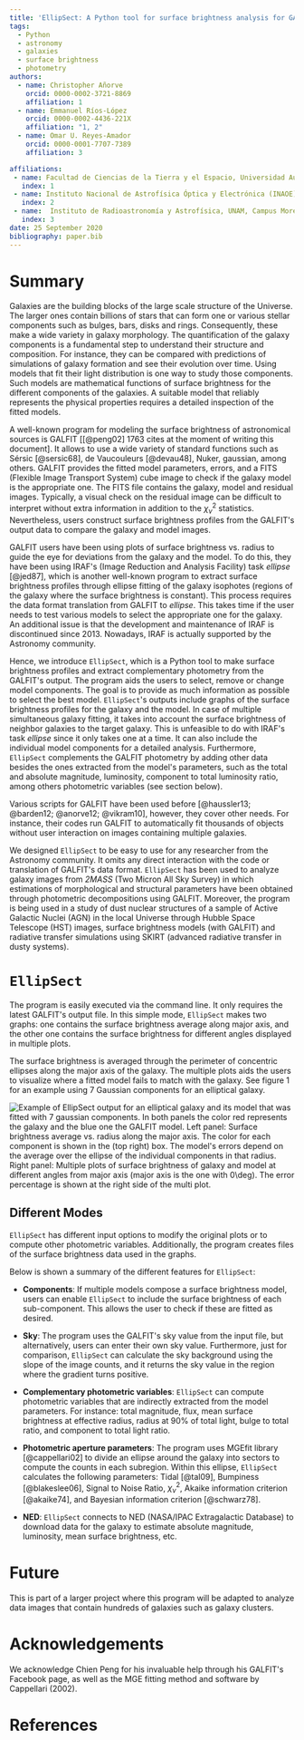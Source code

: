 ```yaml
---
title: 'EllipSect: A Python tool for surface brightness analysis for GALFIT'
tags:
  - Python
  - astronomy
  - galaxies
  - surface brightness
  - photometry
authors:
  - name: Christopher Añorve
    orcid: 0000-0002-3721-8869
    affiliation: 1
  - name: Emmanuel Ríos-López
    orcid: 0000-0002-4436-221X
    affiliation: "1, 2"
  - name: Omar U. Reyes-Amador
    orcid: 0000-0001-7707-7389
    affiliation: 3

affiliations:
 - name: Facultad de Ciencias de la Tierra y el Espacio, Universidad Autónoma de Sinaloa, Blvd. de la Americas y Av. Universitarios S/N, Ciudad Universitaria, C.P. 80010 Culiacán, Sinaloa, México
   index: 1
 - name: Instituto Nacional de Astrofísica Óptica y Electrónica (INAOE), Apartado Postal 51 y 216, 72000 Puebla, Mexico    
   index: 2
 - name:  Instituto de Radioastronomía y Astrofísica, UNAM, Campus Morelia, AP 3-72, CP 58089, México
   index: 3
date: 25 September 2020
bibliography: paper.bib
---
```


# Summary

Galaxies are the building blocks of the large scale structure of the Universe. 
The larger ones contain billions of stars that can form one or various stellar components such as bulges, bars, disks and rings. Consequently, these make a wide variety in galaxy morphology. The quantification of the galaxy components is a fundamental step to understand their structure and composition. For instance, they can be compared with predictions of simulations of galaxy formation and see their evolution over time. Using models that fit their light distribution is one way to study those components. Such models are mathematical functions of surface brightness for the different components of the galaxies. A suitable model that reliably represents the physical properties requires a detailed inspection of the fitted models.

A well-known program for modeling the surface brightness of astronomical sources is GALFIT [[@peng02] 1763 cites at the moment of writing this document]. It allows to use a wide variety of standard functions such as Sérsic [@sersic68], de Vaucouleurs [@devau48], Nuker, gaussian, among others. GALFIT provides the fitted model parameters, errors, and a FITS (Flexible Image Transport System) cube image to check if the galaxy model is the appropriate one. The FITS file contains the galaxy, model and residual images. Typically, a visual check on the residual image can be difficult to interpret without extra information in addition to the $\chi^2_{\nu}$ statistics.  Nevertheless, users construct surface brightness profiles from the GALFIT's output data to compare the galaxy and model images.

GALFIT users have been using plots of surface brightness vs. radius to guide the eye for deviations from the galaxy and the model. To do this, they have been using IRAF's (Image Reduction and Analysis Facility) task *ellipse* [@jed87], which is another well-known program to extract surface brightness profiles through ellipse fitting of the galaxy isophotes (regions of the galaxy where the surface brightness is constant). This process requires the data format translation from GALFIT to *ellipse*. This takes time if the user needs to test various models to select the appropriate one for the galaxy. An additional issue is that the development and maintenance of IRAF is discontinued since 2013. Nowadays, IRAF is actually supported by the Astronomy community. 

Hence, we introduce ``EllipSect``, which is a Python tool to make surface brightness profiles and extract complementary photometry from the GALFIT's output. The program aids the users to select, remove or change model components. The goal is to provide as much information as possible to select the best model. ``EllipSect``'s outputs include graphs of the surface brightness profiles for the galaxy and the model. In case of multiple simultaneous galaxy fitting, it takes into account the surface brightness of neighbor galaxies to the target galaxy. This is unfeasible to do with IRAF's task *ellipse* since it only takes one at a time. It can also include the individual model components for a detailed analysis. Furthermore, ``EllipSect`` complements the GALFIT photometry by adding other data besides the ones extracted from the model's parameters, such as the total and absolute magnitude, luminosity, component to total luminosity ratio, among others photometric variables (see section below). 

Various scripts for GALFIT have been used before [@haussler13; @barden12; @anorve12; @vikram10], however, they cover other needs. For instance, their codes run GALFIT to automatically fit thousands of objects without user interaction on images containing multiple galaxies.

We designed ``EllipSect`` to be easy to use for any researcher from the 
Astronomy community. It omits any direct interaction with the code or translation of GALFIT's data format. ``EllipSect`` has been used to analyze galaxy images from *2MASS* (Two Micron All Sky Survey) in which estimations of  morphological and structural parameters have been obtained through photometric decompositions using GALFIT. Moreover,  the program is being used in a study of dust nuclear structures of a sample of Active Galactic Nuclei (AGN) in the local Universe through Hubble Space Telescope (HST) images, surface brightness models (with GALFIT) and radiative transfer simulations using SKIRT (advanced radiative transfer in dusty systems). 

# ``EllipSect``

The program is easily executed via the command line. It only requires 
the latest GALFIT's output file. In this simple mode, ``EllipSect`` makes two graphs: one contains the surface brightness average along major axis, and the other one contains the surface brightness for different angles displayed in multiple plots.

The surface brightness is averaged through the perimeter of concentric ellipses along the major axis of the galaxy. The multiple plots aids the users to visualize where a fitted model fails to match with the galaxy. See figure 1 for an example using 7 Gaussian components for an elliptical galaxy.

![Example of EllipSect output for an elliptical galaxy and its model that was fitted with 7 gaussian components. In both panels the color red represents the galaxy and the blue one the GALFIT model. Left panel: Surface brightness average vs. radius along the major axis. The color for each component is shown in the (top right) box. The model's errors depend on the average over the ellipse of the individual components in that radius. Right panel: Multiple plots of surface brightness of galaxy and model at different angles from major axis (major axis is the one with $0\deg$). The error percentage is shown at the right side of the multi plot. ](Fig1.png)


## Different Modes

``EllipSect`` has different input options to modify the original plots or 
to compute other photometric variables. Additionally, the program creates 
files of the surface brightness data used in the graphs.

Below is shown a summary of the different features for ``EllipSect``:

- **Components**: If multiple models compose a surface brightness model, users can enable ``EllipSect`` to include the surface brightness of each sub-component. This allows the user to check if these are fitted as desired.

- **Sky**: The program uses the GALFIT's sky value from the input file, but alternatively, users can enter their own sky value. Furthermore, just for comparison, ``EllipSect`` can calculate the sky background using the slope of the image counts, and it returns the sky value in the region where the gradient turns positive. 

- **Complementary photometric variables**:  ``EllipSect`` can compute photometric variables that are indirectly extracted from the model parameters. For instance: total magnitude, flux, mean surface brightness at effective radius, radius at 90% of total light, bulge to total ratio, and component to total light ratio.
  
- **Photometric aperture parameters**: The program uses MGEfit library [@cappellari02] to divide an ellipse around the galaxy into sectors to compute the counts in each subregion. Within this ellipse, ``EllipSect`` calculates the following parameters: Tidal [@tal09], Bumpiness [@blakeslee06], Signal to Noise Ratio, $\chi^2_{\nu}$, Akaike information criterion [@akaike74], and Bayesian information criterion [@schwarz78].

- **NED**: ``EllipSect`` connects to NED (NASA/IPAC Extragalactic Database) to download data for the galaxy to estimate absolute magnitude, luminosity, mean surface brightness, etc. 
 
 
# Future

This is part of a larger project where this program will be adapted to analyze 
data images that contain hundreds of galaxies such as galaxy clusters. 



# Acknowledgements

We acknowledge Chien Peng for his invaluable help through his GALFIT's Facebook page, as well as the MGE fitting method and software by Cappellari (2002).

# References
